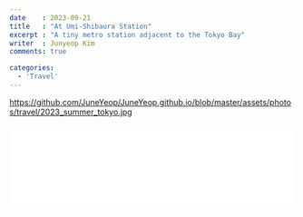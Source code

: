 ```yaml
---
date    : 2023-09-21
title   : "At Umi-Shibaura Station"
excerpt : "A tiny metro station adjacent to the Tokyo Bay"
writer  : Junyeop Kim
comments: true

categories:
  - 'Travel'
---
```


<https://github.com/JuneYeop/JuneYeop.github.io/blob/master/assets/photos/travel/2023_summer_tokyo.jpg>

<iframe src="/assets/photos/travel/2023_summer_tokyo.jpg" style="width:100%;" frameborder="0"></iframe>
